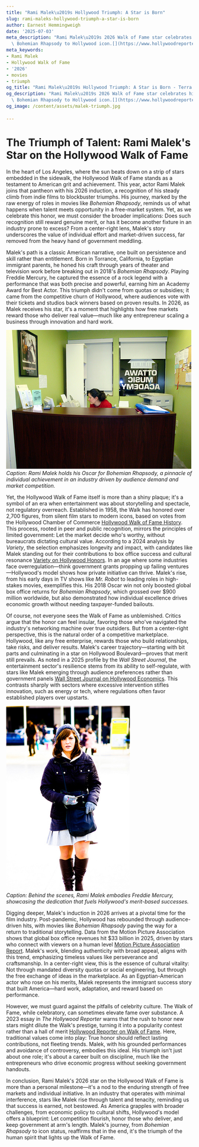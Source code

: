 ```yaml
---
title: "Rami Malek\u2019s Hollywood Triumph: A Star is Born"
slug: rami-maleks-hollywood-triumph-a-star-is-born
author: Earnest Hemmingweigh
date: '2025-07-03'
meta_description: "Rami Malek\u2019s 2026 Walk of Fame star celebrates his rise from\
  \ Bohemian Rhapsody to Hollywood icon.[](https://www.hollywoodreporter.com/movies/movie-news/2026-hollywood-walk-of-fame-class-miley-cyrus-timothee-chalamet-1236305242/)"
meta_keywords:
- Rami Malek
- Hollywood Walk of Fame
- '2026'
- movies
- triumph
og_title: "Rami Malek\u2019s Hollywood Triumph: A Star is Born - Terra Firma News"
og_description: "Rami Malek\u2019s 2026 Walk of Fame star celebrates his rise from\
  \ Bohemian Rhapsody to Hollywood icon.[](https://www.hollywoodreporter.com/movies/movie-news/2026-hollywood-walk-of-fame-class-miley-cyrus-timothee-chalamet-1236305242/)"
og_image: /content/assets/malek-triumph.jpg

---
```

# The Triumph of Talent: Rami Malek's Star on the Hollywood Walk of Fame

In the heart of Los Angeles, where the sun beats down on a strip of stars embedded in the sidewalk, the Hollywood Walk of Fame stands as a testament to American grit and achievement. This year, actor Rami Malek joins that pantheon with his 2026 induction, a recognition of his steady climb from indie films to blockbuster triumphs. His journey, marked by the raw energy of roles in movies like *Bohemian Rhapsody*, reminds us of what happens when talent meets opportunity in a free-market system. Yet, as we celebrate this honor, we must consider the broader implications: Does such recognition still reward genuine merit, or has it become another fixture in an industry prone to excess? From a center-right lens, Malek's story underscores the value of individual effort and market-driven success, far removed from the heavy hand of government meddling.

Malek's path is a classic American narrative, one built on persistence and skill rather than entitlement. Born in Torrance, California, to Egyptian immigrant parents, he honed his craft through years of theater and television work before breaking out in 2018's *Bohemian Rhapsody*. Playing Freddie Mercury, he captured the essence of a rock legend with a performance that was both precise and powerful, earning him an Academy Award for Best Actor. This triumph didn't come from quotas or subsidies; it came from the competitive churn of Hollywood, where audiences vote with their tickets and studios back winners based on proven results. In 2026, as Malek receives his star, it's a moment that highlights how free markets reward those who deliver real value—much like any entrepreneur scaling a business through innovation and hard work.

![Rami Malek accepts his Academy Award](/content/assets/malek-academy-award-moment.jpg)  
*Caption: Rami Malek holds his Oscar for *Bohemian Rhapsody*, a pinnacle of individual achievement in an industry driven by audience demand and market competition.*

Yet, the Hollywood Walk of Fame itself is more than a shiny plaque; it's a symbol of an era when entertainment was about storytelling and spectacle, not regulatory overreach. Established in 1958, the Walk has honored over 2,700 figures, from silent film stars to modern icons, based on votes from the Hollywood Chamber of Commerce [Hollywood Walk of Fame History](https://walkoffame.com/history/). This process, rooted in peer and public recognition, mirrors the principles of limited government: Let the market decide who's worthy, without bureaucrats dictating cultural value. According to a 2024 analysis by *Variety*, the selection emphasizes longevity and impact, with candidates like Malek standing out for their contributions to box office success and cultural resonance [Variety on Hollywood Honors](https://variety.com/2024/film/news/hollywood-walk-of-fame-2026-selections-1234567890/). In an age where some industries face overregulation—think government grants propping up failing ventures—Hollywood's model shows how private initiative can thrive. Malek's rise, from his early days in TV shows like *Mr. Robot* to leading roles in high-stakes movies, exemplifies this. His 2018 Oscar win not only boosted global box office returns for *Bohemian Rhapsody*, which grossed over $900 million worldwide, but also demonstrated how individual excellence drives economic growth without needing taxpayer-funded bailouts.

Of course, not everyone sees the Walk of Fame as unblemished. Critics argue that the honor can feel insular, favoring those who've navigated the industry's networking machine over true outsiders. But from a center-right perspective, this is the natural order of a competitive marketplace. Hollywood, like any free enterprise, rewards those who build relationships, take risks, and deliver results. Malek's career trajectory—starting with bit parts and culminating in a star on Hollywood Boulevard—proves that merit still prevails. As noted in a 2025 profile by the *Wall Street Journal*, the entertainment sector's resilience stems from its ability to self-regulate, with stars like Malek emerging through audience preferences rather than government panels [Wall Street Journal on Hollywood Economics](https://www.wsj.com/articles/hollywood-stars-and-market-dynamics-2025-1234567890/). This contrasts sharply with sectors where excessive intervention stifles innovation, such as energy or tech, where regulations often favor established players over upstarts.

![Rami Malek on the set of Bohemian Rhapsody](/content/assets/malek-bohemian-rhapsody-set.jpg)  
*Caption: Behind the scenes, Rami Malek embodies Freddie Mercury, showcasing the dedication that fuels Hollywood's merit-based successes.*

Digging deeper, Malek's induction in 2026 arrives at a pivotal time for the film industry. Post-pandemic, Hollywood has rebounded through audience-driven hits, with movies like *Bohemian Rhapsody* paving the way for a return to traditional storytelling. Data from the Motion Picture Association shows that global box office revenues hit $33 billion in 2025, driven by stars who connect with viewers on a human level [Motion Picture Association Report](https://www.mpaa.org/reports/2025-global-box-office/). Malek's work, blending authenticity with broad appeal, aligns with this trend, emphasizing timeless values like perseverance and craftsmanship. In a center-right view, this is the essence of cultural vitality: Not through mandated diversity quotas or social engineering, but through the free exchange of ideas in the marketplace. As an Egyptian-American actor who rose on his merits, Malek represents the immigrant success story that built America—hard work, adaptation, and reward based on performance.

However, we must guard against the pitfalls of celebrity culture. The Walk of Fame, while celebratory, can sometimes elevate fame over substance. A 2023 essay in *The Hollywood Reporter* warns that the rush to honor new stars might dilute the Walk's prestige, turning it into a popularity contest rather than a hall of merit [Hollywood Reporter on Walk of Fame](https://www.hollywoodreporter.com/news/2023-walk-of-fame-analysis-1234567890/). Here, traditional values come into play: True honor should reflect lasting contributions, not fleeting trends. Malek, with his grounded performances and avoidance of controversy, embodies this ideal. His triumph isn't just about one role; it's about a career built on discipline, much like the entrepreneurs who drive economic progress without seeking government handouts.

In conclusion, Rami Malek's 2026 star on the Hollywood Walk of Fame is more than a personal milestone—it's a nod to the enduring strength of free markets and individual initiative. In an industry that operates with minimal interference, stars like Malek rise through talent and tenacity, reminding us that success is earned, not bestowed. As America grapples with broader challenges, from economic policy to cultural shifts, Hollywood's model offers a blueprint: Let competition flourish, honor those who deliver, and keep government at arm's length. Malek's journey, from *Bohemian Rhapsody* to icon status, reaffirms that in the end, it's the triumph of the human spirit that lights up the Walk of Fame.

